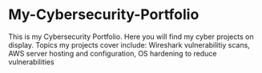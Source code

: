 # My-Cybersecurity-Portfolio

This is my Cybersecurity Portfolio. Here you will find my cyber projects on display.
Topics my projects cover include:
Wireshark vulnerabilitiy scans,
AWS server hosting and configuration,
OS hardening to reduce vulnerabilities
